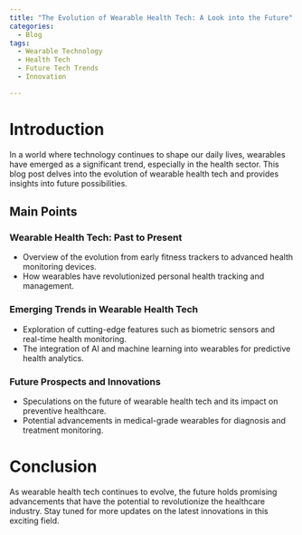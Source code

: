 ```yaml
---
title: "The Evolution of Wearable Health Tech: A Look into the Future"
categories:
  - Blog
tags:
  - Wearable Technology
  - Health Tech
  - Future Tech Trends
  - Innovation

---
```


# Introduction
In a world where technology continues to shape our daily lives, wearables have emerged as a significant trend, especially in the health sector. This blog post delves into the evolution of wearable health tech and provides insights into future possibilities.

## Main Points
### Wearable Health Tech: Past to Present
- Overview of the evolution from early fitness trackers to advanced health monitoring devices.
- How wearables have revolutionized personal health tracking and management.

### Emerging Trends in Wearable Health Tech
- Exploration of cutting-edge features such as biometric sensors and real-time health monitoring.
- The integration of AI and machine learning into wearables for predictive health analytics.

### Future Prospects and Innovations
- Speculations on the future of wearable health tech and its impact on preventive healthcare.
- Potential advancements in medical-grade wearables for diagnosis and treatment monitoring.

# Conclusion
As wearable health tech continues to evolve, the future holds promising advancements that have the potential to revolutionize the healthcare industry. Stay tuned for more updates on the latest innovations in this exciting field.
